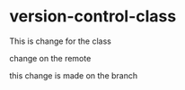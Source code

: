 # version-control-class

This is change for the class

change on the remote

this change is made on the branch